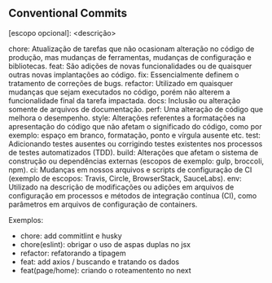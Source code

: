 ## Conventional Commits
<tipo>[escopo opcional]: <descrição>

chore: Atualização de tarefas que não ocasionam alteração no código de produção, mas mudanças de ferramentas, mudanças de configuração e bibliotecas.
feat: São adições de novas funcionalidades ou de quaisquer outras novas implantações ao código.
fix: Essencialmente definem o tratamento de correções de bugs.
refactor: Utilizado em quaisquer mudanças que sejam executados no código, porém não alterem a funcionalidade final da tarefa impactada.
docs: Inclusão ou alteração somente de arquivos de documentação.
perf: Uma alteração de código que melhora o desempenho.
style: Alterações referentes a formatações na apresentação do código que não afetam o significado do código, como por exemplo: espaço em branco, formatação, ponto e vírgula ausente etc.
test: Adicionando testes ausentes ou corrigindo testes existentes nos processos de testes automatizados (TDD).
build: Alterações que afetam o sistema de construção ou dependências externas (escopos de exemplo: gulp, broccoli, npm).
ci: Mudanças em nossos arquivos e scripts de configuração de CI (exemplo de escopos: Travis, Circle, BrowserStack, SauceLabs).
env: Utilizado na descrição de modificações ou adições em arquivos de configuração em processos e métodos de integração contínua (CI), como parâmetros em arquivos de configuração de containers.

Exemplos:
- chore: add commitlint e husky
- chore(eslint): obrigar o uso de aspas duplas no jsx
- refactor: refatorando a tipagem
- feat: add axios / buscando e tratando os dados
- feat(page/home): criando o roteamentento no next